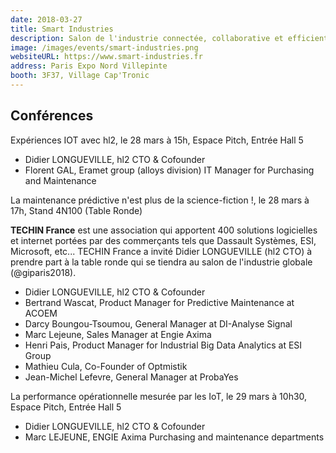 ```yaml
---
date: 2018-03-27
title: Smart Industries
description: Salon de l'industrie connectée, collaborative et efficiente
image: /images/events/smart-industries.png
websiteURL: https://www.smart-industries.fr
address: Paris Expo Nord Villepinte
booth: 3F37, Village Cap'Tronic
---
```


## Conférences

Expériences IOT avec hl2, le 28 mars à 15h, Espace Pitch, Entrée Hall 5

- Didier LONGUEVILLE, hl2 CTO & Cofounder
- Florent GAL, Eramet group (alloys division) IT Manager for Purchasing and Maintenance

La maintenance prédictive n'est plus de la science-fiction !, le 28 mars à 17h, Stand 4N100 (Table Ronde)

**TECHIN France** est une association qui apportent 400 solutions logicielles et internet portées par des commerçants tels que Dassault Systèmes, ESI, Microsoft, etc... TECHIN France a invité Didier LONGUEVILLE (hl2 CTO) à prendre part à la table ronde qui se tiendra au salon de l'industrie globale (@giparis2018).

- Didier LONGUEVILLE, hl2 CTO & Cofounder
- Bertrand Wascat, Product Manager for Predictive Maintenance at ACOEM
- Darcy Boungou-Tsoumou, General Manager at DI-Analyse Signal
- Marc Lejeune, Sales Manager at Engie Axima
- Henri Pais, Product Manager for Industrial Big Data Analytics at ESI Group
- Mathieu Cula, Co-Founder of Optmistik
- Jean-Michel Lefevre, General Manager at ProbaYes

La performance opérationnelle mesurée par les IoT, le 29 mars à 10h30, Espace Pitch, Entrée Hall 5

- Didier LONGUEVILLE, hl2 CTO & Cofounder
- Marc LEJEUNE, ENGIE Axima Purchasing and maintenance departments
